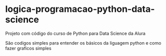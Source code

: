 # logica-programacao-python-data-science
Projeto com código do curso de Python para Data Science da Alura

São codigos simples para entender os básicos da liguagem python e como fazer graficos simples
